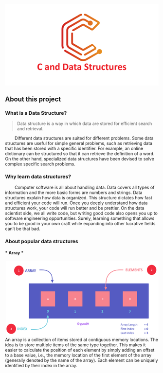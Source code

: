 <p align="center">
  <img src="https://github.com/StarKerrr/CCollections/blob/master/res/c-and-data-structures.png?raw=true" alt="CDS"/>
</p>

## About this project
>

### What is a Data Structure?
> Data structure is a way in which data are stored for efficient search and retrieval.

&nbsp; &nbsp; &nbsp; &nbsp; Different data structures are suited for different problems. Some data structures are useful for simple general problems, such as retrieving data that has been stored with a specific identifier. For example, an online dictionary can be structured so that it can retrieve the definition of a word. On the other hand, specialized data structures have been devised to solve complex specific search problems.                                                                                                                          

### Why learn data structures?
&nbsp; &nbsp; &nbsp; &nbsp; Computer software is all about handling data. Data covers all types of information and the more basic forms are numbers and strings. Data structures explain how data is organized. This structure dictates how fast and efficient your code will run. Once you deeply understand how data structures work, your code will run better and be prettier. On the data scientist side, we all write code, but writing good code also opens you up to software engineering opportunities. Surely, learning something that allows you to be good in your own craft while expanding into other lucrative fields can’t be that bad.                                                                                                                                 

### About popular data structures

#### * Array *
<div>
  <img src="https://github.com/StarKerrr/CCollections/blob/master/res/array-diargam.png" align="right" width="500px" height="250px">
  An array is a collection of items stored at contiguous memory locations. The idea is to store multiple items of the same type together. This makes it easier to calculate the position of each element by simply adding an offset to a base value, i.e., the memory location of the first element of the array (generally denoted by the name of the array). Each element can be uniquely identified by their index in the array.
</div>
